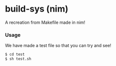 # build-sys (nim)

A recreation from Makefile made in nim!

### Usage

We have made a test file so that you can try and see!

```sh
$ cd test
$ sh test.sh
```